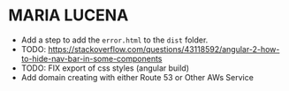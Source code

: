 # MARIA LUCENA

- Add a step to add the `error.html` to the `dist` folder.
- TODO: https://stackoverflow.com/questions/43118592/angular-2-how-to-hide-nav-bar-in-some-components
- TODO: FIX export of css styles (angular build)
- Add domain creating with either Route 53 or Other AWs Service